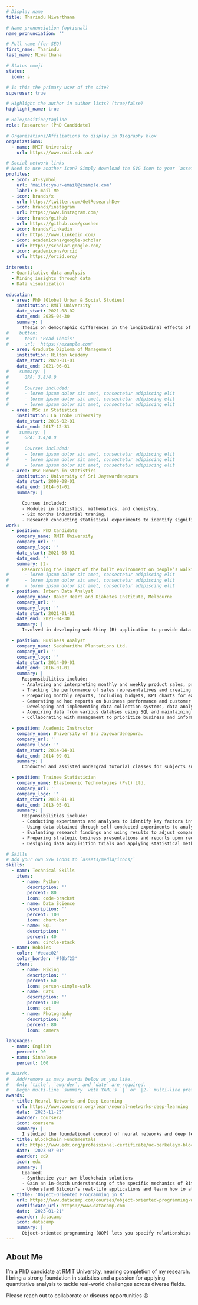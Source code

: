 ```yaml
---
# Display name
title: Tharindu Niwarthana

# Name pronunciation (optional)
name_pronunciation: ''

# Full name (for SEO)
first_name: Tharindu
last_name: Niwarthana

# Status emoji
status:
  icon: ☕️

# Is this the primary user of the site?
superuser: true

# Highlight the author in author lists? (true/false)
highlight_name: true

# Role/position/tagline
role: Researcher (PhD Candidate)

# Organizations/Affiliations to display in Biography blox
organizations:
  - name: RMIT University
    url: https://www.rmit.edu.au/

# Social network links
# Need to use another icon? Simply download the SVG icon to your `assets/media/icons/` folder.
profiles:
  - icon: at-symbol
    url: 'mailto:your-email@example.com'
    label: E-mail Me
  - icon: brands/x
    url: https://twitter.com/GetResearchDev
  - icon: brands/instagram
    url: https://www.instagram.com/
  - icon: brands/github
    url: https://github.com/gcushen
  - icon: brands/linkedin
    url: https://www.linkedin.com/
  - icon: academicons/google-scholar
    url: https://scholar.google.com/
  - icon: academicons/orcid
    url: https://orcid.org/

interests:
  - Quantitative data analysis
  - Mining insights through data
  - Data visualization

education:
  - area: PhD (Global Urban & Social Studies)
    institution: RMIT University
    date_start: 2021-08-02
    date_end: 2025-04-30
    summary: |
      Thesis on demographic differences in the longitudinal effects of the built environment on walking behavior, supervised by [Dr. Lucy Gunn](https://www.rmit.edu.au/research/our-research/enabling-impact-platforms/researcher-stories/lucy-gunn), [Dr. Belen Zapata-Diomedi](https://www.rmit.edu.au/profiles/z/belen-zapata-diomedi), [Prof. Gavin Turrell](https://scholar.google.com.au/citations?user=s3BFl98AAAAJ&hl=en), and [Dr. Alysha De Livera](https://scholars.latrobe.edu.au/a2delivera). Four papers have been published in reputable Q1 journals.
#    button:
#      text: 'Read Thesis'
#      url: 'https://example.com'
  - area: Graduate Diploma of Management
    institution: Hilton Academy
    date_start: 2020-01-01
    date_end: 2021-06-01
#    summary: |
#      GPA: 3.8/4.0
#
#      Courses included:
#      - lorem ipsum dolor sit amet, consectetur adipiscing elit
#      - lorem ipsum dolor sit amet, consectetur adipiscing elit
#      - lorem ipsum dolor sit amet, consectetur adipiscing elit
  - area: MSc in Statistics
    institution: La Trobe University
    date_start: 2016-02-01
    date_end: 2017-12-31
#    summary: |
#      GPA: 3.4/4.0
#      
#      Courses included:
#      - lorem ipsum dolor sit amet, consectetur adipiscing elit
#      - lorem ipsum dolor sit amet, consectetur adipiscing elit
#      - lorem ipsum dolor sit amet, consectetur adipiscing elit
  - area: BSc Honors in Statistics
    institution: University of Sri Jayewardenepura
    date_start: 2009-08-01
    date_end: 2014-01-01
    summary: |

      Courses included:
      - Modules in statistics, mathematics, and chemistry.
      - Six months industrial traning.
      - Research conducting statistical experiments to identify significant factors that determine the physical properties of rubber gaskets.
work:
  - position: PhD Candidate
    company_name: RMIT University
    company_url: ''
    company_logo: ''
    date_start: 2021-08-01
    date_end: ''
    summary: |2-
      Researching the impact of the built environment on people’s walking behavior to inform policies that promote healthy neighborhoods and increase physical activity.
#      - lorem ipsum dolor sit amet, consectetur adipiscing elit
#      - lorem ipsum dolor sit amet, consectetur adipiscing elit
#      - lorem ipsum dolor sit amet, consectetur adipiscing elit
  - position: Intern Data Analyst
    company_name: Baker Heart and Diabetes Institute, Melbourne
    company_url: ''
    company_logo: ''
    date_start: 2021-01-01
    date_end: 2021-04-30
    summary: |
      Involved in developing web Shiny (R) application to provide data analysis and visualization. This application enable users to explore datasets dynamically and generate customized visual outputs.

  - position: Business Analyst
    company_name: Sadaharitha Plantations Ltd.
    company_url: ''
    company_logo: ''
    date_start: 2014-09-01
    date_end: 2016-01-01
    summary: |
      Responsibilities include:
      - Analyzing and interpreting monthly and weekly product sales, profits, and expenses using statistical techniques, and reporting findings to the board of directors.
      - Tracking the performance of sales representatives and creating visual representations of data.
      - Preparing monthly reports, including budgets, KPI charts for each department to monitor and compare, and a customer complaints register.
      - Generating ad hoc reports on business performance and customer analysis.
      - Developing and implementing data collection systems, data analytics, and other strategies to optimize statistical efficiency and quality.
      - Acquiring data from various databses using SQL and maintaining databases.
      - Collaborating with management to prioritize business and information needs.

  - position: Academic Instructor
    company_name: University of Sri Jayewardenepura.
    company_url: ''
    company_logo: ''
    date_start: 2014-04-01
    date_end: 2014-09-01
    summary: |
      Conducted and assisted undergrad tutorial classes for subjects such as Ms. Word, Ms. Excel, Access, SPSS, Java, C#, C++

  - position: Trainee Statistician
    company_name: Elastomeric Technologies (Pvt) Ltd.
    company_url: ''
    company_logo: ''
    date_start: 2013-01-01
    date_end: 2013-05-01
    summary: |
      Responsibilities include:
      - Conducting experiments and analyses to identify key factors influencing the physical properties of products and reporting findings to the technical manager.
      - Using data obtained through self-conducted experiments to analyze and determine the best settings for factor levels in production to achieve the desired physical properties of products.
      - Evaluating research findings and using results to adjust company policies and procedures.
      - Preparing strategic business presentations and reports upon request from the management team.
      - Designing data acquisition trials and applying statistical methods to make forecasts and provide projected figures.

# Skills
# Add your own SVG icons to `assets/media/icons/`
skills:
  - name: Technical Skills
    items:
      - name: Python
        description: ''
        percent: 80
        icon: code-bracket
      - name: Data Science
        description: ''
        percent: 100
        icon: chart-bar
      - name: SQL
        description: ''
        percent: 40
        icon: circle-stack
  - name: Hobbies
    color: '#eeac02'
    color_border: '#f0bf23'
    items:
      - name: Hiking
        description: ''
        percent: 60
        icon: person-simple-walk
      - name: Cats
        description: ''
        percent: 100
        icon: cat
      - name: Photography
        description: ''
        percent: 80
        icon: camera

languages:
  - name: English
    percent: 90
  - name: Sinhalese
    percent: 100

# Awards.
#   Add/remove as many awards below as you like.
#   Only `title`, `awarder`, and `date` are required.
#   Begin multi-line `summary` with YAML's `|` or `|2-` multi-line prefix and indent 2 spaces below.
awards:
  - title: Neural Networks and Deep Learning
    url: https://www.coursera.org/learn/neural-networks-deep-learning
    date: '2023-11-25'
    awarder: Coursera
    icon: coursera
    summary: |
      I studied the foundational concept of neural networks and deep learning. By the end, I was familiar with the significant technological trends driving the rise of deep learning; build, train, and apply fully connected deep neural networks; implement efficient (vectorized) neural networks; identify key parameters in a neural network’s architecture; and apply deep learning to your own applications.
  - title: Blockchain Fundamentals
    url: https://www.edx.org/professional-certificate/uc-berkeleyx-blockchain-fundamentals
    date: '2023-07-01'
    awarder: edX
    icon: edx
    summary: |
      Learned:
      - Synthesize your own blockchain solutions
      - Gain an in-depth understanding of the specific mechanics of Bitcoin
      - Understand Bitcoin’s real-life applications and learn how to attack and destroy Bitcoin, Ethereum, smart contracts and Dapps, and alternatives to Bitcoin’s Proof-of-Work consensus algorithm
  - title: 'Object-Oriented Programming in R'
    url: https://www.datacamp.com/courses/object-oriented-programming-with-s3-and-r6-in-r
    certificate_url: https://www.datacamp.com
    date: '2023-01-21'
    awarder: datacamp
    icon: datacamp
    summary: |
      Object-oriented programming (OOP) lets you specify relationships between functions and the objects that they can act on, helping you manage complexity in your code. This is an intermediate level course, providing an introduction to OOP, using the S3 and R6 systems. S3 is a great day-to-day R programming tool that simplifies some of the functions that you write. R6 is especially useful for industry-specific analyses, working with web APIs, and building GUIs.
---
```


## About Me

I’m a PhD candidate at RMIT University, nearing completion of my research. I bring a strong foundation in statistics and a passion for applying quantitative analysis to tackle real-world challenges across diverse fields.

Please reach out to collaborate or discuss opportunities 😃
